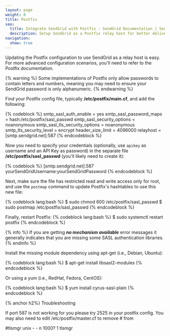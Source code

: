 ```yaml
---
layout: page
weight: 0
title: Postfix
seo:
  title: Integrate SendGrid with Postfix - SendGrid Documentation | SendGrid
  description: Setup SendGrid as a Postfix relay host for better deliverability and advanced statistics on your email.
navigation:
  show: true
---
```


Updating the Postfix configuration to use SendGrid as a relay host is easy. For more advanced configuration scenarios, you'll need to refer to the Postfix documentation.

{% warning %}
Some implementations of Postfix only allow passwords to contain letters and numbers, meaning you may need to ensure your SendGrid password is only alphanumeric.
{% endwarning %}

Find your Postfix config file, typically **/etc/postfix/main.cf**, and add the following:

{% codeblock %}
smtp_sasl_auth_enable = yes
smtp_sasl_password_maps = hash:/etc/postfix/sasl_passwd
smtp_sasl_security_options = noanonymous
smtp_sasl_tls_security_options = noanonymous
smtp_tls_security_level = encrypt
header_size_limit = 4096000
relayhost = [smtp.sendgrid.net]:587
{% endcodeblock %}

Now you need to specify your credentials (optionally, use `apikey` as username and an API Key as password) in the separate file **/etc/postfix/sasl_passwd** (you'll likely need to create it):

{% codeblock %}
[smtp.sendgrid.net]:587 yourSendGridUsername:yourSendGridPassword
{% endcodeblock %}

Next, make sure the file has restricted read and write access only for root, and use the `postmap` command to update Postfix's hashtables to use this new file:

{% codeblock lang:bash %}
$ sudo chmod 600 /etc/postfix/sasl_passwd
$ sudo postmap /etc/postfix/sasl_passwd
{% endcodeblock %}

Finally, restart Postfix:
{% codeblock lang:bash %}
$ sudo systemctl restart postfix
{% endcodeblock %}


{% info %}
If you are getting ***no mechanism available*** error messages it generally indicates that you are missing some SASL authentication libraries.
{% endinfo %}

Install the missing module dependency using apt-get (i.e., Debian, Ubuntu):

{% codeblock lang:bash %}
$ apt-get install libsasl2-modules
{% endcodeblock %}

 Or using a yum (i.e., RedHat, Fedora, CentOS):

{% codeblock lang:bash %}
$ yum install cyrus-sasl-plain
{% endcodeblock %}

{% anchor h2%}
Troubleshooting
</page-anchor>

If port 587 is not working for you please try 2525 in your postfix config. You may also need to edit /etc/postfix/master.cf to remove # from

 #tlsmgr unix - - n 1000? 1 tlsmgr
